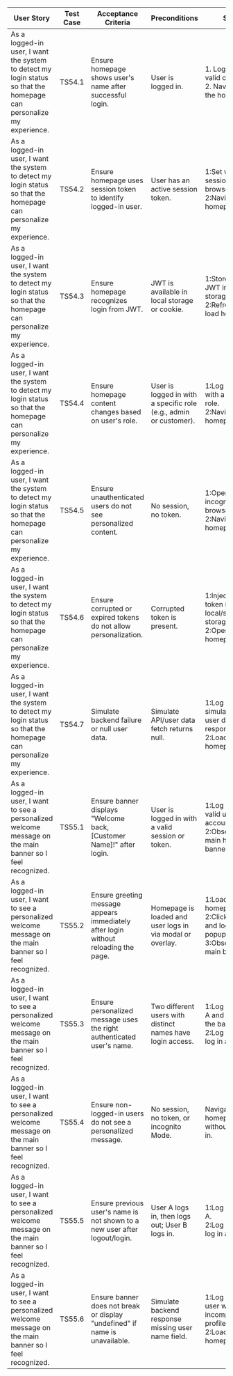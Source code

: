| User Story | Test Case | Acceptance Criteria | Preconditions | Steps | Expected Result |
|------------|-----------|---------------------|--------------|-------|-----------------|
| As a logged-in user, I want the system to detect my login status so that the homepage can personalize my experience. | TS54.1 | Ensure homepage shows user's name after successful login. | User is logged in. | 1. Log in with valid credentials.<br>2. Navigate to the homepage. | Homepage displays greeting like "Welcome, [User's Name]". |
| As a logged-in user, I want the system to detect my login status so that the homepage can personalize my experience. | TS54.2 | Ensure homepage uses session token to identify logged-in user. | User has an active session token. | 1:Set valid session token in browser storage.<br>2:Navigate to homepage. | Homepage is personalized and user's name is displayed. |
| As a logged-in user, I want the system to detect my login status so that the homepage can personalize my experience. | TS54.3 | Ensure homepage recognizes login from JWT. | JWT is available in local storage or cookie. | 1:Store valid JWT in local storage.<br>2:Refresh or load homepage. | Homepage shows personalized content for the user. |
| As a logged-in user, I want the system to detect my login status so that the homepage can personalize my experience. | TS54.4 | Ensure homepage content changes based on user's role. | User is logged in with a specific role (e.g., admin or customer). | 1:Log in as user with a specific role.<br>2:Navigate to homepage. | UI reflects personalized content or options based on the role. |
| As a logged-in user, I want the system to detect my login status so that the homepage can personalize my experience. | TS54.5 | Ensure unauthenticated users do not see personalized content. | No session, no token. | 1:Open incognito/private browser.<br>2:Navigate to homepage. | Homepage shows guest view, no user name or personalized content. |
| As a logged-in user, I want the system to detect my login status so that the homepage can personalize my experience. | TS54.6 | Ensure corrupted or expired tokens do not allow personalization. | Corrupted token is present. | 1:Inject invalid token in local/session storage.<br>2:Open homepage. | Homepage defaults to guest mode or prompts for login. |
| As a logged-in user, I want the system to detect my login status so that the homepage can personalize my experience. | TS54.7 | Simulate backend failure or null user data. | Simulate API/user data fetch returns null. | 1:Log in and simulate missing user data in response.<br>2:Load homepage. | Homepage either shows generic message or fallback UI. |
| As a logged-in user, I want to see a personalized welcome message on the main banner so I feel recognized. | TS55.1 | Ensure banner displays "Welcome back, [Customer Name]!" after login. | User is logged in with a valid session or token. | 1:Log in with a valid user account.<br>2:Observe the main homepage banner. | Banner message updates to "Welcome back, John!" (or actual name). |
| As a logged-in user, I want to see a personalized welcome message on the main banner so I feel recognized. | TS55.2 | Ensure greeting message appears immediately after login without reloading the page. | Homepage is loaded and user logs in via modal or overlay. | 1:Load homepage.<br>2:Click "Sign In" and log in via popup/modal.<br>3:Observe the main banner. | Banner text updates instantly to welcome the user by name |
| As a logged-in user, I want to see a personalized welcome message on the main banner so I feel recognized. | TS55.3 | Ensure personalized message uses the right authenticated user's name. | Two different users with distinct names have login access. | 1:Log in as User A and observe the banner.<br>2:Log out, then log in as User B. | Banner correctly updates with "Welcome back, [User A/B Name]!" depending on session. |
| As a logged-in user, I want to see a personalized welcome message on the main banner so I feel recognized. | TS55.4 | Ensure non-logged-in users do not see a personalized message. | No session, no token, or incognito Mode. | Navigate to homepage without logging in. | Banner shows generic message like "Welcome to SkySecure!" |
| As a logged-in user, I want to see a personalized welcome message on the main banner so I feel recognized. | TS55.5 | Ensure previous user's name is not shown to a new user after logout/login. | User A logs in, then logs out; User B logs in. | 1:Log in as User A.<br>2:Log out, then log in as User B. | Banner updates to "Welcome back, [User B Name]!", not User A. |
| As a logged-in user, I want to see a personalized welcome message on the main banner so I feel recognized. | TS55.6 | Ensure banner does not break or display "undefined" if name is unavailable. | Simulate backend response missing user name field. | 1:Log in as a user with incomplete profile.<br>2:Load homepage. | Banner shows a fallback message like "Welcome back!" or shows no name gracefully. | 